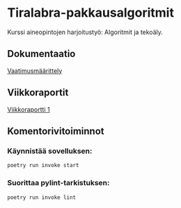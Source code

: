 # Tiralabra-pakkausalgoritmit

Kurssi aineopintojen harjoitustyö: Algoritmit ja tekoäly.

## Dokumentaatio
[Vaatimusmäärittely](https://github.com/xelmas/Tiralabra-pakkausalgoritmit/blob/main/documentation/specification.md) 

## Viikkoraportit
[Viikkoraportti 1](https://github.com/xelmas/Tiralabra-pakkausalgoritmit/blob/main/documentation/weeklyreports/weeklyreport1.md) 


## Komentorivitoiminnot

### Käynnistää sovelluksen:
```
poetry run invoke start
```

### Suorittaa pylint-tarkistuksen:
```
poetry run invoke lint
```